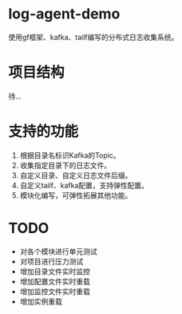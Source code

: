# log-agent-demo
使用gf框架、kafka、tailf编写的分布式日志收集系统。

# 项目结构
待...

# 支持的功能
1. 根据目录名标识Kafka的Topic。
2. 收集指定目录下的日志文件。
3. 自定义目录、自定义日志文件后缀。
4. 自定义tailf、kafka配置，支持弹性配置。
5. 模块化编写，可弹性拓展其他功能。

# TODO
- 对各个模块进行单元测试
- 对项目进行压力测试
- 增加目录文件实时监控
- 增加配置文件实时重载
- 增加监控文件实时重载
- 增加实例重载